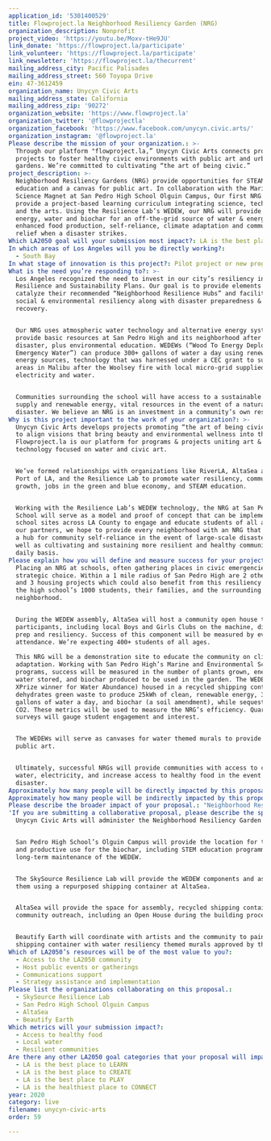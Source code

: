 ```yaml
---
application_id: '5301400529'
title: Flowproject.la Neighborhood Resiliency Garden (NRG)
organization_description: Nonprofit
project_video: 'https://youtu.be/Moxv-tHe9JU'
link_donate: 'https://flowproject.la/participate'
link_volunteer: 'https://flowproject.la/participate'
link_newsletter: 'https://flowproject.la/thecurrent'
mailing_address_city: Pacific Palisades
mailing_address_street: 560 Toyopa Drive
ein: 47-3612459
organization_name: Unycyn Civic Arts
mailing_address_state: California
mailing_address_zip: '90272'
organization_website: 'https://www.flowproject.la'
organization_twitter: '@flowprojectla'
organization_facebook: 'https://www.facebook.com/unycyn.civic.arts/'
organization_instagram: '@flowproject.la'
Please describe the mission of your organization.: >-
  Through our platform "flowproject.la,” Unycyn Civic Arts connects programs &
  projects to foster healthy civic environments with public art and urban
  gardens. We’re committed to cultivating “the art of being civic.”
project_description: >-
  Neighborhood Resiliency Gardens (NRG) provide opportunities for STEAM
  education and a canvas for public art. In collaboration with the Marine
  Science Magnet at San Pedro High School Olguin Campus, Our first NRG will
  provide a project-based learning curriculum integrating science, technology,
  and the arts. Using the Resilience Lab’s WEDEW, our NRG will provide renewable
  energy, water and biochar for an off-the-grid source of water & energy,
  enhanced food production, self-reliance, climate adaptation and community
  relief when a disaster strikes.
Which LA2050 goal will your submission most impact?: LA is the best place to LIVE
In which areas of Los Angeles will you be directly working?:
  - South Bay
In what stage of innovation is this project?: Pilot project or new program (testing or implementing a new idea)
What is the need you’re responding to?: >-
  Los Angeles recognized the need to invest in our city’s resiliency in its
  Resilience and Sustainability Plans. Our goal is to provide elements to
  catalyze their recommended “Neighborhood Resilience Hubs” and facilitate
  social & environmental resiliency along with disaster preparedness &
  recovery. 


  Our NRG uses atmospheric water technology and alternative energy systems to
  provide basic resources at San Pedro High and its neighborhood after a
  disaster, plus environmental education. WEDEWs (“Wood To Energy Deployable
  Emergency Water”) can produce 300+ gallons of water a day using renewable
  energy sources, technology that was harnessed under a CEC grant to support
  areas in Malibu after the Woolsey fire with local micro-grid supplied
  electricity and water. 


  Communities surrounding the school will have access to a sustainable water
  supply and renewable energy, vital resources in the event of a natural
  disaster. We believe an NRG is an investment in a community’s own resilience.
Why is this project important to the work of your organization?: >-
  Unycyn Civic Arts develops projects promoting “the art of being civic”. We aim
  to align visions that bring beauty and environmental wellness into the world.
  Flowproject.la is our platform for programs & projects uniting art &
  technology focused on water and civic art. 


  We’ve formed relationships with organizations like RiverLA, AltaSea at the
  Port of LA, and the Resilience Lab to promote water resiliency, community
  growth, jobs in the green and blue economy, and STEAM education. 


  Working with the Resilience Lab’s WEDEW technology, the NRG at San Pedro High
  School will serve as a model and proof of concept that can be implemented in
  school sites across LA County to engage and educate students of all ages. With
  our partners, we hope to provide every neighborhood with an NRG that serves as
  a hub for community self-reliance in the event of large-scale disasters, as
  well as cultivating and sustaining more resilient and healthy communities on a
  daily basis.
Please explain how you will define and measure success for your project.: >-
  Placing an NRG at schools, often gathering places in civic emergencies, is a
  strategic choice. Within a 1 mile radius of San Pedro High are 2 other schools
  and 3 housing projects which could also benefit from this resiliency hub for
  the high school’s 1000 students, their families, and the surrounding
  neighborhood.


  During the WEDEW assembly, AltaSea will host a community open house to educate
  participants, including local Boys and Girls Clubs on the machine, disaster
  prep and resiliency. Success of this component will be measured by event
  attendance. We’re expecting 400+ students of all ages.
   
  This NRG will be a demonstration site to educate the community on climate
  adaptation. Working with San Pedro High’s Marine and Environmental Science
  programs, success will be measured in the number of plants grown, energy and
  water stored, and biochar produced to be used in the garden. The WEDEW (2018
  XPrize winner for Water Abundance) housed in a recycled shipping container,
  dehydrates green waste to produce 25kWh of clean, renewable energy, 300+
  gallons of water a day, and biochar (a soil amendment), while sequestering
  CO2. These metrics will be used to measure the NRG’s efficiency. Quarterly
  surveys will gauge student engagement and interest.


  The WEDEWs will serve as canvases for water themed murals to provide inspiring
  public art.


  Ultimately, successful NRGs will provide communities with access to clean
  water, electricity, and increase access to healthy food in the event of a
  disaster.
Approximately how many people will be directly impacted by this proposal?: '1200'
Approximately how many people will be indirectly impacted by this proposal?: '75000'
Please describe the broader impact of your proposal.: "Neighborhood Resiliency Garden hubs provide tools for LA communities to use in case of natural and manmade disasters, plus healthy spaces to be enjoyed by people on a daily basis.\_\n\nThese gardens provide local food to promote healthy eating, community bonding, and green jobs. Using the WEDEW to recycle green waste into clean water, energy, and biochar, sequesters carbon emissions as well as repurposes waste into important resources.\_\n\_\nWith each container also a canvas for public art, plus educational programming associated with the activation and maintenance of the gardens, NRGs will inspire students of all ages.\n\nEasily scalable, NRGs have the potential to create a network of healthy and sustainable green spaces throughout LA county."
'If you are submitting a collaborative proposal, please describe the specific role of partner organizations in the project.': >-
  Unycyn Civic Arts will administer the Neighborhood Resiliency Garden project.


  San Pedro High School’s Olguin Campus will provide the location for the WEDEW
  and productive use for the biochar, including STEM education programming, and
  long-term maintenance of the WEDEW.


  The SkySource Resilience Lab will provide the WEDEW components and assemble
  them using a repurposed shipping container at AltaSea.


  AltaSea will provide the space for assembly, recycled shipping container and
  community outreach, including an Open House during the building process.


  Beautify Earth will coordinate with artists and the community to paint the
  shipping container with water resiliency themed murals approved by the school.
Which of LA2050’s resources will be of the most value to you?:
  - Access to the LA2050 community
  - Host public events or gatherings
  - Communications support
  - Strategy assistance and implementation
Please list the organizations collaborating on this proposal.:
  - SkySource Resilience Lab
  - San Pedro High School Olguin Campus
  - AltaSea
  - Beautify Earth
Which metrics will your submission impact?:
  - Access to healthy food
  - Local water
  - Resilient communities
Are there any other LA2050 goal categories that your proposal will impact?:
  - LA is the best place to LEARN
  - LA is the best place to CREATE
  - LA is the best place to PLAY
  - LA is the healthiest place to CONNECT
year: 2020
category: live
filename: unycyn-civic-arts
order: 59

---
```

